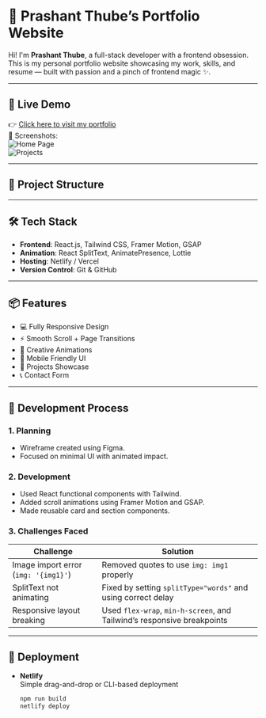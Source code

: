 # 🚀 Prashant Thube’s Portfolio Website

Hi! I'm **Prashant Thube**, a full-stack developer with a frontend obsession. This is my personal portfolio website showcasing my work, skills, and resume — built with passion and a pinch of frontend magic ✨.

---

## 🔗 Live Demo
👉 [Click here to visit my portfolio](https://your-live-site-url.netlify.app)  
📸 Screenshots:  
![Home Page](./assets/screenshots/home.png)  
![Projects](./assets/screenshots/projects.png)

---

## 📁 Project Structure


---

## 🛠️ Tech Stack

- **Frontend**: React.js, Tailwind CSS, Framer Motion, GSAP
- **Animation**: React SplitText, AnimatePresence, Lottie
- **Hosting**: Netlify / Vercel
- **Version Control**: Git & GitHub

---

## 📦 Features

- 💻 Fully Responsive Design
- ⚡ Smooth Scroll + Page Transitions
- 🎨 Creative Animations
- 📱 Mobile Friendly UI
- 💼 Projects Showcase
- 📞 Contact Form   

---

## 🚧 Development Process

### 1. **Planning**
- Wireframe created using Figma.
- Focused on minimal UI with animated impact.

### 2. **Development**
- Used React functional components with Tailwind.
- Added scroll animations using Framer Motion and GSAP.
- Made reusable card and section components.

### 3. **Challenges Faced**

| Challenge | Solution |
|----------|----------|
| Image import error (`img: '{img1}'`) | Removed quotes to use `img: img1` properly |
| SplitText not animating | Fixed by setting `splitType="words"` and using correct delay |
| Responsive layout breaking | Used `flex-wrap`, `min-h-screen`, and Tailwind’s responsive breakpoints |

---

## 🚀 Deployment

- **Netlify**  
  Simple drag-and-drop or CLI-based deployment  
  ```bash
  npm run build
  netlify deploy
